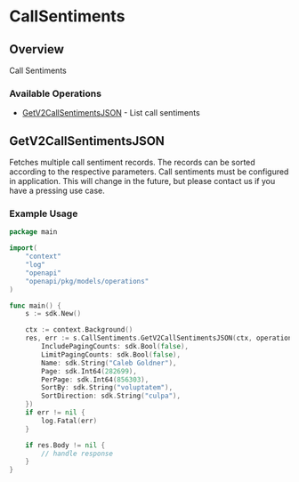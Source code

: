 # CallSentiments

## Overview

Call Sentiments

### Available Operations

* [GetV2CallSentimentsJSON](#getv2callsentimentsjson) - List call sentiments

## GetV2CallSentimentsJSON

Fetches multiple call sentiment records. The records can be sorted according to
the respective parameters. Call sentiments must be configured in application. This will
change in the future, but please contact us if you have a pressing use case.


### Example Usage

```go
package main

import(
	"context"
	"log"
	"openapi"
	"openapi/pkg/models/operations"
)

func main() {
    s := sdk.New()

    ctx := context.Background()
    res, err := s.CallSentiments.GetV2CallSentimentsJSON(ctx, operations.GetV2CallSentimentsJSONRequest{
        IncludePagingCounts: sdk.Bool(false),
        LimitPagingCounts: sdk.Bool(false),
        Name: sdk.String("Caleb Goldner"),
        Page: sdk.Int64(282699),
        PerPage: sdk.Int64(856303),
        SortBy: sdk.String("voluptatem"),
        SortDirection: sdk.String("culpa"),
    })
    if err != nil {
        log.Fatal(err)
    }

    if res.Body != nil {
        // handle response
    }
}
```
